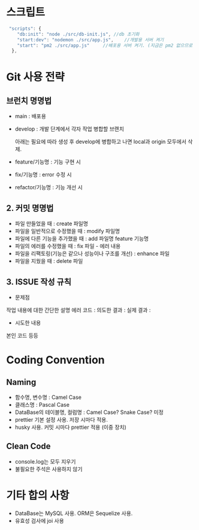 # 스크립트

```javascript
 "scripts": {
    "db:init": "node ./src/db-init.js", //db 초기화
    "start:dev": "nodemon ./src/app.js",    //개발용 서버 켜기
    "start": "pm2 ./src/app.js"     //배포용 서버 켜기. (지금은 pm2 없으므로 안먹힘)
  },
```

# Git 사용 전략

## 브런치 명명법

- main : 배포용
- develop : 개발 단계에서 각자 작업 병합할 브랜치

  아래는 필요에 따라 생성 후 develop에 병합하고 나면 local과 origin 모두에서 삭제.

- feature/기능명 : 기능 구현 시
- fix/기능명 : error 수정 시
- refactor/기능명 : 기능 개선 시

## 2. 커밋 명명법

- 파일 만들었을 때 : create 파일명
- 파일을 일반적으로 수정했을 때 : modify 파일명
- 파일에 다른 기능을 추가했을 때 : add 파일명 feature 기능명
- 파일의 에러를 수정했을 때 : fix 파일 - 에러 내용
- 파일을 리팩토링(기능은 같으나 성능이나 구조를 개선) : enhance 파일
- 파일을 지웠을 때 : delete 파일

## 3. ISSUE 작성 규칙

- 문제점

작업 내용에 대한 간단한 설명
에러 코드 :
의도한 결과 :
실제 결과 :

- 시도한 내용

본인 코드 등등

# Coding Convention

## Naming

- 함수명, 변수명 : Camel Case
- 클래스명 : Pascal Case
- DataBase의 테이블명, 컬럼명 : Camel Case? Snake Case? 미정
- prettier 기본 설정 사용. 저장 시마다 적용.
- husky 사용. 커밋 시마다 prettier 적용 (이중 장치)

## Clean Code

- console.log는 모두 지우기
- 불필요한 주석은 사용하지 않기

# 기타 합의 사항

- DataBase는 MySQL 사용. ORM은 Sequelize 사용.
- 유효성 검사에 joi 사용
